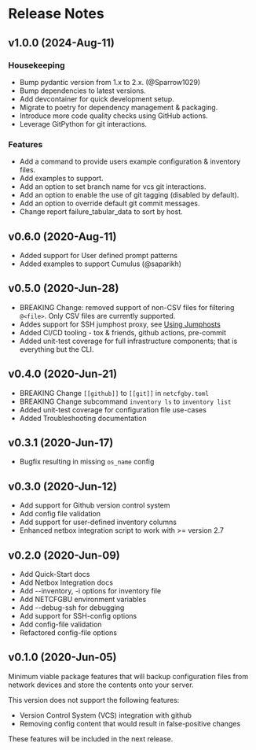 # Release Notes

## v1.0.0 (2024-Aug-11)

### Housekeeping

* Bump pydantic version from 1.x to 2.x. (@Sparrow1029)
* Bump dependencies to latest versions.
* Add devcontainer for quick development setup.
* Migrate to poetry for dependency management & packaging.
* Introduce more code quality checks using GitHub actions.
* Leverage GitPython for git interactions.

### Features

* Add a command to provide users example configuration & inventory files.
* Add examples to support.
* Add an option to set branch name for vcs git interactions.
* Add an option to enable the use of git tagging (disabled by default).
* Add an option to override default git commit messages.
* Change report failure_tabular_data to sort by host.

## v0.6.0 (2020-Aug-11)

* Added support for User defined prompt patterns
* Added examples to support Cumulus (@saparikh)

## v0.5.0 (2020-Jun-28)

* BREAKING Change: removed support of non-CSV files for filtering `@<file>`.  Only
   CSV files are currently supported.
* Addes support for SSH jumphost proxy, see [Using Jumphosts](docs/config-ssh-jumphost.md)
* Added CI/CD tooling - tox & friends, github actions, pre-commit
* Added unit-test coverage for full infrastructure components; that is
   everything but the CLI.

## v0.4.0 (2020-Jun-21)

* BREAKING Change `[[github]]` to `[[git]]` in `netcfgby.toml`
* BREAKING Change subcommand `inventory ls` to `inventory list`
* Added unit-test coverage for configuration file use-cases
* Added Troubleshooting documentation

## v0.3.1 (2020-Jun-17)

* Bugfix resulting in missing `os_name` config

## v0.3.0 (2020-Jun-12)

* Add support for Github version control system
* Add config file validation
* Add support for user-defined inventory columns
* Enhanced netbox integration script to work with >= version 2.7

## v0.2.0 (2020-Jun-09)

* Add Quick-Start docs
* Add Netbox Integration docs
* Add --inventory, -i options for inventory file
* Add NETCFGBU environment variables
* Add --debug-ssh for debugging
* Add support for SSH-config options
* Add config-file validation
* Refactored config-file options

## v0.1.0 (2020-Jun-05)

Minimum viable package features that will backup configuration files from
network devices and store the contents onto your server.

This version does not support the following features:

* Version Control System (VCS) integration with github
* Removing config content that would result in false-positive changes

These features will be included in the next release.
